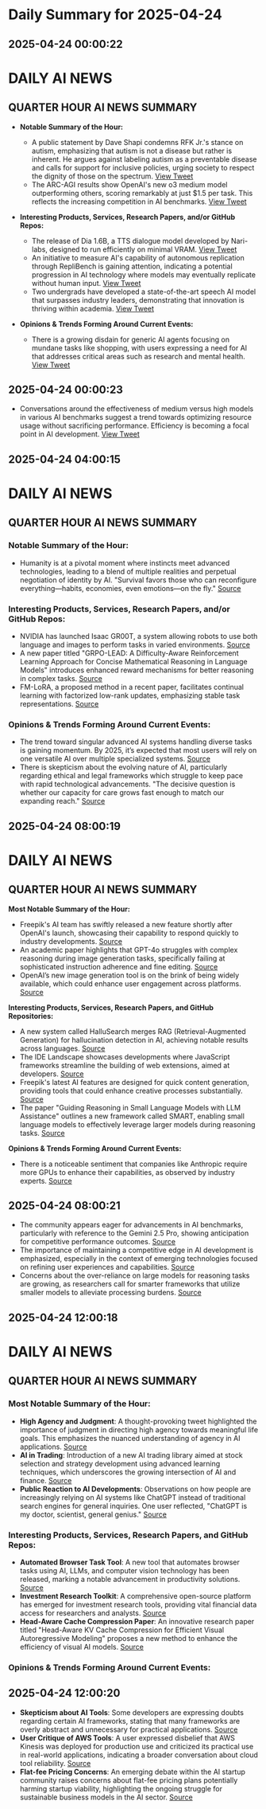# Daily Summary for 2025-04-24

## 2025-04-24 00:00:22

# DAILY AI NEWS

## QUARTER HOUR AI NEWS SUMMARY

- **Notable Summary of the Hour:**
  - A public statement by Dave Shapi condemns RFK Jr.'s stance on autism, emphasizing that autism is not a disease but rather is inherent. He argues against labeling autism as a preventable disease and calls for support for inclusive policies, urging society to respect the dignity of those on the spectrum. [View Tweet](https://x.com/i/web/status/1915187215224721460)
  - The ARC-AGI results show OpenAI's new o3 medium model outperforming others, scoring remarkably at just $1.5 per task. This reflects the increasing competition in AI benchmarks. [View Tweet](https://x.com/i/web/status/1915146709237113307)

- **Interesting Products, Services, Research Papers, and/or GitHub Repos:**
  - The release of Dia 1.6B, a TTS dialogue model developed by Nari-labs, designed to run efficiently on minimal VRAM. [View Tweet](https://x.com/i/web/status/1915146641570451804)
  - An initiative to measure AI's capability of autonomous replication through RepliBench is gaining attention, indicating a potential progression in AI technology where models may eventually replicate without human input. [View Tweet](https://x.com/i/web/status/1915145069188853778)
  - Two undergrads have developed a state-of-the-art speech AI model that surpasses industry leaders, demonstrating that innovation is thriving within academia. [View Tweet](https://x.com/i/web/status/1915158784684544184)

- **Opinions & Trends Forming Around Current Events:**
  - There is a growing disdain for generic AI agents focusing on mundane tasks like shopping, with users expressing a need for AI that addresses critical areas such as research and mental health. [View Tweet](https://x.com/i/web/status/1915152450123686209)

## 2025-04-24 00:00:23

- Conversations around the effectiveness of medium versus high models in various AI benchmarks suggest a trend towards optimizing resource usage without sacrificing performance. Efficiency is becoming a focal point in AI development. [View Tweet](https://x.com/i/web/status/1915163221251834085)

## 2025-04-24 04:00:15

# DAILY AI NEWS

## QUARTER HOUR AI NEWS SUMMARY

### Notable Summary of the Hour:
- Humanity is at a pivotal moment where instincts meet advanced technologies, leading to a blend of multiple realities and perpetual negotiation of identity by AI. "Survival favors those who can reconfigure everything—habits, economies, even emotions—on the fly." [Source](https://x.com/i/web/status/1915254370926575669)

### Interesting Products, Services, Research Papers, and/or GitHub Repos:
- NVIDIA has launched Isaac GR00T, a system allowing robots to use both language and images to perform tasks in varied environments. [Source](https://x.com/i/web/status/1915249024417857748)
- A new paper titled "GRPO-LEAD: A Difficulty-Aware Reinforcement Learning Approach for Concise Mathematical Reasoning in Language Models" introduces enhanced reward mechanisms for better reasoning in complex tasks. [Source](https://x.com/i/web/status/1915239290101018667)
- FM-LoRA, a proposed method in a recent paper, facilitates continual learning with factorized low-rank updates, emphasizing stable task representations. [Source](https://x.com/i/web/status/1915208561069875557)

### Opinions & Trends Forming Around Current Events:
- The trend toward singular advanced AI systems handling diverse tasks is gaining momentum. By 2025, it’s expected that most users will rely on one versatile AI over multiple specialized systems. [Source](https://x.com/i/web/status/1915230480875872375)
- There is skepticism about the evolving nature of AI, particularly regarding ethical and legal frameworks which struggle to keep pace with rapid technological advancements. "The decisive question is whether our capacity for care grows fast enough to match our expanding reach." [Source](https://x.com/i/web/status/1915254370926575669)

## 2025-04-24 08:00:19

# DAILY AI NEWS

## QUARTER HOUR AI NEWS SUMMARY

**Most Notable Summary of the Hour:**
- Freepik's AI team has swiftly released a new feature shortly after OpenAI's launch, showcasing their capability to respond quickly to industry developments. [Source](https://x.com/i/web/status/1915312456454537598)  
- An academic paper highlights that GPT-4o struggles with complex reasoning during image generation tasks, specifically failing at sophisticated instruction adherence and fine editing. [Source](https://x.com/i/web/status/1915285325544600026)  
- OpenAI’s new image generation tool is on the brink of being widely available, which could enhance user engagement across platforms. [Source](https://x.com/i/web/status/1915288359909441693)  

**Interesting Products, Services, Research Papers, and GitHub Repositories:**
- A new system called HalluSearch merges RAG (Retrieval-Augmented Generation) for hallucination detection in AI, achieving notable results across languages. [Source](https://x.com/i/web/status/1915269974345867571)  
- The IDE Landscape showcases developments where JavaScript frameworks streamline the building of web extensions, aimed at developers. [Source](https://x.com/i/web/status/1915302330678813006)  
- Freepik's latest AI features are designed for quick content generation, providing tools that could enhance creative processes substantially. [Source](https://x.com/i/web/status/1915312456454537598)  
- The paper "Guiding Reasoning in Small Language Models with LLM Assistance" outlines a new framework called SMART, enabling small language models to effectively leverage larger models during reasoning tasks. [Source](https://x.com/i/web/status/1915254623021261100)  

**Opinions & Trends Forming Around Current Events:**
- There is a noticeable sentiment that companies like Anthropic require more GPUs to enhance their capabilities, as observed by industry experts. [Source](https://x.com/i/web/status/1915309716470894640)

## 2025-04-24 08:00:21

- The community appears eager for advancements in AI benchmarks, particularly with reference to the Gemini 2.5 Pro, showing anticipation for competitive performance outcomes. [Source](https://x.com/i/web/status/1915297278081777835)  
- The importance of maintaining a competitive edge in AI development is emphasized, especially in the context of emerging technologies focused on refining user experiences and capabilities. [Source](https://x.com/i/web/status/1915291185582670001)  
- Concerns about the over-reliance on large models for reasoning tasks are growing, as researchers call for smarter frameworks that utilize smaller models to alleviate processing burdens. [Source](https://x.com/i/web/status/1915254623021261100)

## 2025-04-24 12:00:18

# DAILY AI NEWS

## QUARTER HOUR AI NEWS SUMMARY

### Most Notable Summary of the Hour:
- **High Agency and Judgment**: A thought-provoking tweet highlighted the importance of judgment in directing high agency towards meaningful life goals. This emphasizes the nuanced understanding of agency in AI applications. [Source](https://x.com/i/web/status/1915373175237730626)
- **AI in Trading**: Introduction of a new AI trading library aimed at stock selection and strategy development using advanced learning techniques, which underscores the growing intersection of AI and finance. [Source](https://x.com/i/web/status/1915370850099900721)
- **Public Reaction to AI Developments**: Observations on how people are increasingly relying on AI systems like ChatGPT instead of traditional search engines for general inquiries. One user reflected, "ChatGPT is my doctor, scientist, general genius." [Source](https://x.com/i/web/status/1915352478859530289)

### Interesting Products, Services, Research Papers, and GitHub Repos:
- **Automated Browser Task Tool**: A new tool that automates browser tasks using AI, LLMs, and computer vision technology has been released, marking a notable advancement in productivity solutions. [Source](https://x.com/i/web/status/1915348019031032131)
- **Investment Research Toolkit**: A comprehensive open-source platform has emerged for investment research tools, providing vital financial data access for researchers and analysts. [Source](https://x.com/i/web/status/1915363242857140444)
- **Head-Aware Cache Compression Paper**: An innovative research paper titled "Head-Aware KV Cache Compression for Efficient Visual Autoregressive Modeling" proposes a new method to enhance the efficiency of visual AI models. [Source](https://x.com/i/web/status/1915315776141066339)

### Opinions & Trends Forming Around Current Events:

## 2025-04-24 12:00:20

- **Skepticism about AI Tools**: Some developers are expressing doubts regarding certain AI frameworks, stating that many frameworks are overly abstract and unnecessary for practical applications. [Source](https://x.com/i/web/status/1915337190831247848)
- **User Critique of AWS Tools**: A user expressed disbelief that AWS Kinesis was deployed for production use and criticized its practical use in real-world applications, indicating a broader conversation about cloud tool reliability. [Source](https://x.com/i/web/status/1915365022378975679)
- **Flat-fee Pricing Concerns**: An emerging debate within the AI startup community raises concerns about flat-fee pricing plans potentially harming startup viability, highlighting the ongoing struggle for sustainable business models in the AI sector. [Source](https://x.com/i/web/status/1915364507334988077)


